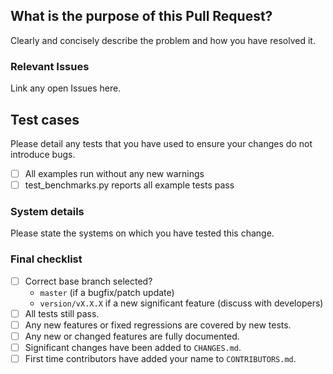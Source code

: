 
<!--
Thank your for contributing to QuakeMigrate!
Please fill out the sections below.
-->

## What is the purpose of this Pull Request? 
Clearly and concisely describe the problem and how you have resolved it.

### Relevant Issues
Link any open Issues here.

## Test cases
Please detail any tests that you have used to ensure your changes do not introduce bugs.

- [ ] All examples run without any new warnings
- [ ] test_benchmarks.py reports all example tests pass

### System details
Please state the systems on which you have tested this change.

### Final checklist
- [ ] Correct base branch selected?
    - `master` (if a bugfix/patch update)
    - `version/vX.X.X` if a new significant feature (discuss with developers)
- [ ] All tests still pass.
- [ ] Any new features or fixed regressions are covered by new tests.
- [ ] Any new or changed features are fully documented.
- [ ] Significant changes have been added to `CHANGES.md`.
- [ ] First time contributors have added your name to `CONTRIBUTORS.md`.
